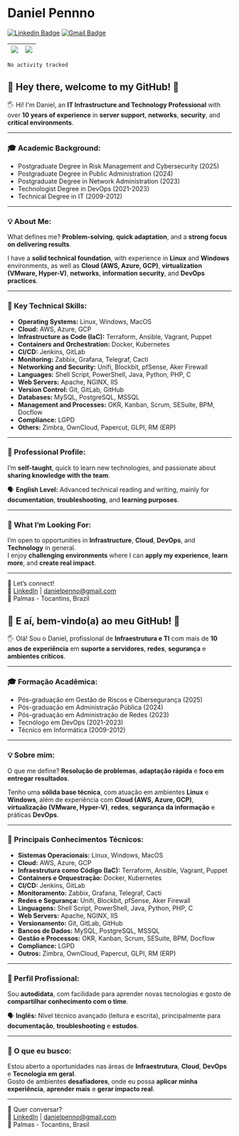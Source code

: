 # Daniel Pennno

[![Linkedin Badge](https://img.shields.io/badge/-LinkedIn-blue?style=for-the-badge&logo=Linkedin&logoColor=white&link=https://www.linkedin.com/in/danielpenno/)](https://www.linkedin.com/in/danielpenno/)
[![Gmail Badge](https://img.shields.io/badge/-Gmail-c14438?style=for-the-badge&logo=Gmail&logoColor=white&link=mailto:danielpenno@gmail.com)](mailto:danielpenno@gmail.com)

| <a href="https://github.com/danielpenno"><img align="center" src="https://github-readme-stats.vercel.app/api?username=danielpenno" /></a> | <a href="https://github.com/danielpenno"><img align="center" src="https://github-readme-stats.vercel.app/api/top-langs/?username=danielpenno&layout=compact" /></a> |
| ------------- | ------------- |

<!--START_SECTION:waka-->

```txt
No activity tracked
```

<!--END_SECTION:waka-->

## 👋 Hey there, welcome to my GitHub! 🚀

🖐️ Hi! I'm Daniel, an **IT Infrastructure and Technology Professional** with over **10 years of experience** in **server support**, **networks**, **security**, and **critical environments**.

---

### 🎓 Academic Background:

- Postgraduate Degree in Risk Management and Cybersecurity (2025)  
- Postgraduate Degree in Public Administration (2024)  
- Postgraduate Degree in Network Administration (2023)  
- Technologist Degree in DevOps (2021-2023)  
- Technical Degree in IT (2009-2012)  

---

### 💡 About Me:

What defines me? **Problem-solving**, **quick adaptation**, and a **strong focus on delivering results**.

I have a **solid technical foundation**, with experience in **Linux** and **Windows** environments, as well as **Cloud (AWS, Azure, GCP)**, **virtualization (VMware, Hyper-V)**, **networks**, **information security**, and **DevOps practices**.

---

### 🔧 Key Technical Skills:

- **Operating Systems:** Linux, Windows, MacOS  
- **Cloud:** AWS, Azure, GCP  
- **Infrastructure as Code (IaC):** Terraform, Ansible, Vagrant, Puppet  
- **Containers and Orchestration:** Docker, Kubernetes  
- **CI/CD:** Jenkins, GitLab  
- **Monitoring:** Zabbix, Grafana, Telegraf, Cacti  
- **Networking and Security:** Unifi, Blockbit, pfSense, Aker Firewall  
- **Languages:** Shell Script, PowerShell, Java, Python, PHP, C  
- **Web Servers:** Apache, NGINX, IIS  
- **Version Control:** Git, GitLab, GitHub  
- **Databases:** MySQL, PostgreSQL, MSSQL  
- **Management and Processes:** OKR, Kanban, Scrum, SESuite, BPM, Docflow  
- **Compliance:** LGPD  
- **Others:** Zimbra, OwnCloud, Papercut, GLPI, RM (ERP)  

---

### 🌱 Professional Profile:

I’m **self-taught**, quick to learn new technologies, and passionate about **sharing knowledge with the team**.

🗣️ **English Level:** Advanced technical reading and writing, mainly for **documentation**, **troubleshooting**, and **learning purposes**.

---

### 🚀 What I’m Looking For:

I’m open to opportunities in **Infrastructure**, **Cloud**, **DevOps**, and **Technology** in general.  
I enjoy **challenging environments** where I can **apply my experience**, **learn more**, and **create real impact**.

---

📩 Let’s connect!  
📌 [LinkedIn](https://www.linkedin.com/in/danielpenno) | [danielpenno@gmail.com](mailto:danielpenno@gmail.com)  
📍 Palmas - Tocantins, Brazil

## 👋 E aí, bem-vindo(a) ao meu GitHub! 🚀

🖐️ Olá! Sou o Daniel, profissional de **Infraestrutura e TI** com mais de **10 anos de experiência** em **suporte a servidores**, **redes**, **segurança** e **ambientes críticos**.

---

### 🎓 Formação Acadêmica:

- Pós-graduação em Gestão de Riscos e Cibersegurança (2025)  
- Pós-graduação em Administração Pública (2024)  
- Pós-graduação em Administração de Redes (2023)  
- Tecnólogo em DevOps (2021-2023)  
- Técnico em Informática (2009-2012)  

---

### 💡 Sobre mim:

O que me define? **Resolução de problemas**, **adaptação rápida** e **foco em entregar resultados**.

Tenho uma **sólida base técnica**, com atuação em ambientes **Linux** e **Windows**, além de experiência com **Cloud (AWS, Azure, GCP)**, **virtualização (VMware, Hyper-V)**, **redes**, **segurança da informação** e práticas **DevOps**.

---

### 🔧 Principais Conhecimentos Técnicos:

- **Sistemas Operacionais:** Linux, Windows, MacOS  
- **Cloud:** AWS, Azure, GCP  
- **Infraestrutura como Código (IaC):** Terraform, Ansible, Vagrant, Puppet  
- **Containers e Orquestração:** Docker, Kubernetes  
- **CI/CD:** Jenkins, GitLab  
- **Monitoramento:** Zabbix, Grafana, Telegraf, Cacti  
- **Redes e Segurança:** Unifi, Blockbit, pfSense, Aker Firewall  
- **Linguagens:** Shell Script, PowerShell, Java, Python, PHP, C  
- **Web Servers:** Apache, NGINX, IIS  
- **Versionamento:** Git, GitLab, GitHub  
- **Bancos de Dados:** MySQL, PostgreSQL, MSSQL  
- **Gestão e Processos:** OKR, Kanban, Scrum, SESuite, BPM, Docflow  
- **Compliance:** LGPD  
- **Outros:** Zimbra, OwnCloud, Papercut, GLPI, RM (ERP)  

---

### 🌱 Perfil Profissional:

Sou **autodidata**, com facilidade para aprender novas tecnologias e gosto de **compartilhar conhecimento com o time**.

🗣️ **Inglês:** Nível técnico avançado (leitura e escrita), principalmente para **documentação**, **troubleshooting** e **estudos**.

---

### 🚀 O que eu busco:

Estou aberto a oportunidades nas áreas de **Infraestrutura**, **Cloud**, **DevOps** e **Tecnologia em geral**.  
Gosto de ambientes **desafiadores**, onde eu possa **aplicar minha experiência**, **aprender mais** e **gerar impacto real**.

---

📩 Quer conversar?  
📌 [LinkedIn](https://www.linkedin.com/in/danielpenno) | [danielpenno@gmail.com](mailto:danielpenno@gmail.com)  
📍 Palmas - Tocantins, Brasil
